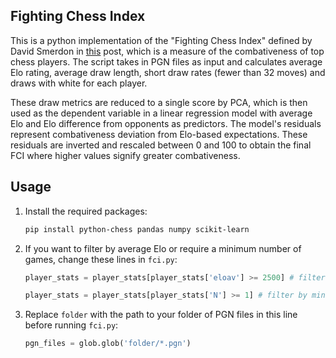 ## Fighting Chess Index

This is a python implementation of the "Fighting Chess Index" defined by David Smerdon in [this](https://www.davidsmerdon.com/?p=2168) post, which is a measure of the combativeness of top chess players. The script takes in PGN files as input and calculates average Elo rating, average draw length, short draw rates (fewer than 32 moves) and draws with white for each player.

These draw metrics are reduced to a single score by PCA, which is then used as the dependent variable in a linear regression model with average Elo and Elo difference from opponents as predictors. The model's residuals represent combativeness deviation from Elo-based expectations. These residuals are inverted and rescaled between 0 and 100 to obtain the final FCI where higher values signify greater combativeness.


## Usage

1. Install the required packages:

    ```bash
    pip install python-chess pandas numpy scikit-learn
    ```
2. If you want to filter by average Elo or require a minimum number of games, change these lines in `fci.py`:

    ```python
    player_stats = player_stats[player_stats['eloav'] >= 2500] # filter by min average elo

    player_stats = player_stats[player_stats['N'] >= 1] # filter by minimum number of games
    ```

3. Replace `folder` with the path to your folder of PGN files in this line before running `fci.py`:

    ```python
    pgn_files = glob.glob('folder/*.pgn')
    ```

